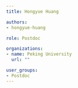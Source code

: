 ```yaml
---
title: Hongyue Huang

authors:
- hongyue-huang

role: Postdoc

organizations:
- name: Peking University
  url: ""

user_groups:
- Postdoc
---
```

